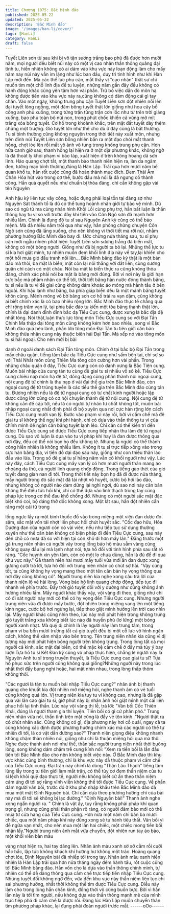 ```yaml
---
title: Chương 1075: Bắc Minh đảo
published: 2025-05-22
updated: 2025-05-22
description: 'Bắc Minh đảo'
image: '/images/han-li/cover/'
tags: [HanLi]
category: HanLi
draft: false
---
```


Tuyết Liên sơn từ sau khi bị vô tận sương trắng bao phủ đã được
hơn mười năm, mọi người đều biết núi này có một vị cao nhân
thần thông quảng đại tĩnh tu, hiển nhiên không có ai dám vào khu
vực này loạn động làm cho mấy năm nay núi này vẫn im lặng như
lúc ban đầu, duy trì tình hình như khi Hàn Lập mới đến.
Mà các thế lực phụ cận, mắt thấy vị "cao nhân" thật sự chỉ muốn
tìm một chỗ linh địa để tu luyện, những năm gần đây đều không
có hành động khác cũng yên tâm hơn vài phần. Trừ bỏ việc dặn
dò môn hạ không được tiến vào khu vực này ra,cũng không có
dám động cái gì tay chân.
Vào một ngày, không trung phụ cận Tuyết Liên sơn đột nhiên nổi
lên đại tuyết lông ngỗng, một đám bông tuyết thật lớn giống như
hoa cây bồ công anh phủ xuống, trong từng trận từng trận cơn lốc
như từ trên trời giáng xuống, bao phủ toàn bộ núi non, trong phút
chốc khiến cả vùng mờ mịt trắng xóa bông tuyết. Cơ hồ trong
khoảnh khắc, trên mặt đất tuyết dày thêm chừng một trượng.
Gió tuyết lớn như thế cho dù ở đây cũng là bất thường. Tu sĩ bình
thường cũng không nguyện trong thời tiết này xuất môn, nhưng
trên đỉnh núi Tuyết Liên sơn bỗng nhiên bắn ra một đạo chói mắt
thanh hồng, chợt lóe lên rồi mất vô ảnh vô tung trong không trung
phụ cận. Hơn nửa canh giờ sau, thanh hồng lại hiện ra ở một địa
phương khác, không ngờ là đã thoát ly khỏi phạm vi bão táp, xuất
hiện ở trên không hoang dã sơn lĩnh. Hào quang chợt tắt, một
thanh bào thanh niên hiện ra, làn da ngăm đen, tướng mạo bình
thường,đúng là Hàn Lập.
Trải qua hơn mười năm bế quan khổ tu, hắn rốt cuộc cũng đã
hoàn thành mục đích. Đem Thái Âm Chân Hỏa hút vào trong cơ
thể, bước đầu mà nói là đã ngưng cố thành công. Hắn quả quyết
nếu như chuẩn bị thỏa đáng, chỉ cần không gặp vài tên Nguyên

Anh hậu kỳ liên tục vây công, hoặc đụng phải loại tồn tại đáng sợ
như Nguyên Sát thánh tổ là đủ có thể tung hoành nhân giới tự
bảo vệ mình.
Dù sao có ngũ tử ma cùng nhân hình Khôi Lỗi cùng phụ trợ, hắn
bất luận là thần thông hay tu vi so với trước đây khi tiến vào Côn
Ngô sơn đã mạnh hơn nhiều lắm. Chính là đụng độ tu sĩ sau
Nguyên Anh kỳ cũng có thể bảo mệnh.
Mà đã nhiều năm trôi qua như vậy, hắn phỏng chừng chuyện Côn
Ngô sơn cũng đã lắng xuống, cho nên không vì thời tiết mà rời
núi, nhằm phương hướng Bắc Minh đảo bay đi.
Ước chừng nửa tháng sau, tu sĩ phụ cận mới ngẫu nhiên phát
hiện Tuyết Liên sơn sương trắng đã biến mất, không có một bóng
người. Giống như đã bị người ta bỏ lại. Những thế lực tu sĩ kia
hơi giật mình, tự nhiên muốn đem khối linh địa này về tay,lại khiến
cho một hồi mưa gió đấu tranh nổi lên…
Bắc Minh băng đảo kỳ thật là một bán đảo mà thôi, ba mặt là
biển, mặt còn lại nối thẳng với đất liền, cùng sương quận chỉ cách
có một châu. Nói ba mặt là biển thực ra cũng không thỏa đáng,
chính xác phải nói ba mặt là băng mới đúng.
Bởi vì nơi này là giới hạn cực bắc mà phàm nhân có thể tới, thời
tiết băng hàn nước đóng thành băng, tu sĩ nếu là tu vi đê giai
cũng không dám khoác áo mỏng mà hành tẩu ở bên ngoài. Khí
hậu lạnh như băng, ba phía giáp biển đều là một mảnh băng tuyết
khôn cùng. Mênh mông vô bờ băng sơn cơ hồ trải ra vạn dặm,
cũng không ai biết chính xác là có bao nhiêu rộng lớn.
Bắc Minh đảo thực tế chẳng qua chỉ rộng trăm vạn lý, tại phía bắc
đảo tu kiến một tòa băng thành thật lớn, chính là đại danh đỉnh
đỉnh bắc dạ Tiểu Cực cung, được xưng là bắc địa đệ nhất tông.
Nói thật,luận thực lực tông môn Tiểu Cực cung so với Đại Tấn
Chính Ma thập đại tông môn cũng không kém hơn bao nhiêu,
song vì Bắc Minh đảo quá hẻo lánh, phần lớn tông môn Đại Tấn
tu tiên giới căn bản không thừa nhận cung này thuộc biên hải Đại
Tấn. Mà xếp nó vào tông môn tu sĩ hải ngoại. Cho nên mới bị bài

danh ở ngoài danh sách Đại Tấn tông môn.
Chính ở tại bắc bộ Đại Tấn trong mấy châu quận, tiếng tăm bắc
dạ Tiểu Cực cung như sấm bên tai, chỉ sợ so với Thái Nhất môn
cùng Thiên Ma tông còn cường hơn vài phần.
Trong những châu quận ở đây, Tiểu Cực cung còn có danh xưng
là Bắc Tiên cung. Muốn bái nhập cửa cung tán tu cùng đê giai tu
sĩ nhiều vô sô kể. Tiểu Cực cung chiêu nạp môn hạ đệ tử, đồng
dạng cũng phân thành nội ngoại cung, nội cung đệ tử chính là thu
nạp ở vài đại thế gia trên Bắc Minh đảo, còn ngoại cung đệ tử
trúng tuyển là các tiểu thế gia trên Bắc Minh đảo cùng tán tu.
Đương nhiên nếu là đệ tử ngoại cung có tư chất kinh người hoặc
lập được công lớn cũng có cơ hội chuyển thành đệ tử nội cung.
Nội cung đệ tử không cần đề cập tới, nếu là có người tự nhân tư
chất không tốt, muốn bái nhập ngoại cung nhất định phải đi bộ
xuyên qua nơi cực hàn rộng lớn cách Tiểu Cực cung mười vạn lý.
Bước vào phạm vi này rồi, bởi vì cấm chế mà đê giai tu sĩ không
thể ngự khí phi hành, chỉ có dựa vào thần thông tu vi của chính
mình để ngăn cản băng tuyết lạnh lẽo. Chỉ cần có thể kiên trì đến
được Tiểu Cực cung sẽ được Tiểu Cực cung tiếp nhận thu làm đệ
tử ngoại cung. Dù sao vô luận là dựa vào tu vi pháp khí hay là
đan dược thông qua nơi đây, đều có thể nói bọn họ đều không tệ.
Nhưng là người có thể thành công hiển nhiên là không nhiều lắm.
Không ít tu sĩ trực tiếp xông vào trong cực hàn băng địa, vì tiền đồ
đại đạo sau này, giống như con thiêu thân lao đầu vào lửa. Trong
số đê giai tu sĩ hằng năm vẫn có khối người như vậy.
Lúc này đây, cách Tiểu Cực cung mấy vạn lý có hơn mười người
thân mang áo choàng da thú, cả người linh quang chớp động.
Trong tiếng gào thét của gió tuyết đang gian nan đi tới. Trong thời
tiết này bọn họ đã đi được nửa tháng, mấy người trong đó sắc
mặt đã tái nhợt vô huyết, cước bộ hơi lảo đảo, nhưng không có
người nào dám dừng lại nghỉ ngơi, dù sao nơi này căn bản không
thể điều tức hồi khí, chỉ có thể dựa vào linh thạch trong tay cùng
pháp lực trong cơ thể đau khổ chống đỡ.
Nhưng có một người sắc mặt đặc biệt khó coi, bộ dáng thở dốc
không xong. Một lát sau, hắn đột nhiên cắn răng một cái từ trong

lồng ngực lấy ra một bình thuốc đổ vào trong miệng một viên đan
dược đỏ sậm, sắc mặt vốn tái nhợt liền phục hồi chút huyết sắc.
"Cốc đạo hữu, Hỏa Dương đan của ngươi còn có vài viên, nếu
như tiếp tục sử dụng thường xuyên như thế căn bản không có
biện pháp đi đến Tiểu Cực cung, sau này đến chỗ có mưa đá so
với hiện tại còn khó đi hơn mấy lần." Đằng trước một gã trung
niên nhân cả người vây trong lồng bảo hộ màu sẫm vàng cũng
không quay đầu lại mà lạnh nhạt nói, tựa hồ đối với tình hình phía
sau rất rõ ràng.
"Cốc huynh xin yên tâm, còn có một lọ chưa dùng, hẳn là đủ để đi
qua khu vực này." Gã thanh niên hai mươi mấy tuổi vừa mới ăn
đan dược xong gượng cười trả lời, tựa hồ đối với trung niên nhân
có chút sợ hãi.
"Vậy cũng tốt, ta cũng không hy vọng mang theo một tên căn bản
hy vọng thông qua nơi đây cũng không có". Người trung niên kia
nghe xong câu trả lời của thanh niên lộ vẻ hài lòng. Vòng bảo hộ
linh quang chớp động, tiếp tục đi nhanh về phía trước. Đầy trời
gió tuyết đối với y dường như cũng không ảnh hưởng nhiều lắm.
Mấy người khác thấy vậy, vội vàng đi theo, giống như chỉ có đi sát
người này mới có thể có hy vọng đến Tiểu Cực cung.
Nhưng người trung niên vừa đi được mấy bước, đột nhiên trong
miệng vang lên một tiếng kinh ngạc, cước bộ hơi ngừng lại, tiếp
theo giật mình hướng lên trời cao nhìn lại. Mấy người khác cũng
nhìn theo, lúc này mới phát hiện trong không trung gió tuyết trắng
xóa không biết lúc nào đã huyền phù (lơ lửng) một bóng người
xanh nhạt. Mà quỷ dị chính là lấy người này làm trung tâm, trong
phạm vi ba bốn mươi trượng tất cả gió tuyết đều bị một cỗ lực vô
hình ngăn cách, không thể xâm nhập vào bên trong.
Tên trung niên nhân kia cũng vì dị tượng này mới phát hiện bóng
người trên không trung. Trong lòng tất cả mọi người cả kinh, sắc
mặt đại biến, có thể mặc kệ cấm chế ở đây mà tùy ý bay
lượn.Tựa hồ tu sĩ Kết Đan kỳ cũng vô pháp thực hiện, chẳng lẽ
người nay là Nguyên Anh tu sĩ trong truyền thuyết, là Tiểu Cực
cung cao giai tu sĩ? Tựa hồ phục sức trên người cũng không quá
giống?Những người này trong lúc nhất thời đầy bụng nghi hoặc,
hai mặt nhìn nhau, trong lòng thấp thỏm không thôi.

"Các ngươi là tán tu muốn bái nhập Tiểu Cực cung?" nhân ảnh bị
thanh quang che khuất kia đột nhiên mở miệng hỏi, nghe thanh
âm có vẻ tuổi cũng không quá lớn. Vị trung niên kia tuy tu vi
không cao, nhưng là đã gặp qua vài lần cao giai tu sĩ, giờ phút
này bị nhân ảnh hỏi giật mình một cái liền phục hồi lại tinh thần.
Lúc này vội vàng thi lễ, trả lời: "Vãn bối Cốc Thiên Khải, đúng là
người tham gia thí luyện. Tiền bối có gì cứ phân phó." Trung niên
nhân vừa nói, thần tình trên mặt cũng là đầy vẻ tôn kính.
"Ngươi thật ra có chút nhãn sắc. Cũng không có gì, địa phương
này hơi cổ quái, ngay cả ta cũng không xác định được phương
hướng chính xác mà các ngươi có thể tự nhiên đi tới, là có vật
dẫn đường sao?" Thanh niên giọng điệu không nhanh không
chậm thản nhiên nói, giống như chỉ là thuận miệng hỏi qua mà
thôi.
Nghe được thanh ảnh nói như thế, thần sắc người trung niên nhất
thời buông lỏng, song không dám chậm trễ cung kính nói: "Xem
ra tiền bối là lần đầu tiên tới Bắc Minh đảo cho nên không biết
việc này. Ở Bắc Minh đảo thì khu vực khác cũng bình thường, chỉ
là khu vực này đã thuộc phạm vi cấm chế của Tiểu Cực cung. Đại
trận này chính là dùng "Thận Lâu Thạch" tiếng tăm lừng lẫy trong
tu tiên giới làm mắt trận, có thể tùy cơ đem thần niệm của tu sĩ
lệch khỏi quỹ đạo thực tế, người nếu không biết cứ ấn theo thần
niệm cảm ứng đi tới sợ rằng vĩnh viễn không thể tới được Tiểu
Cực cung. Về phần đám người vãn bối, trước đó ở khu phố nhập
khẩu trên Bắc Minh đảo đã mua một mặt Định Nguyên bài. Chỉ
cần dựa theo phương hướng chỉ của bài này mà đi tới sẽ không bị
lạc đường."
"Định Nguyên bài!" Thanh ảnh nghe xong ngẩn người ra.
" Chính là vật ấy, tuy rằng không phải pháp khí quan trọng gì,
nhưng cũng phải thân phận rõ ràng, có người đảm bảo mới có thể
mua từ cửa hang của Tiểu Cực cung. Hơn nữa một năm chỉ bán
ba mươi chiếc, qua một năm pháp khí này dùng xong sẽ tự hành
tiêu thất. Vãn bối vì để ngừa vạn nhất, cho nên mua một lần hai
chiếc, một chiếc mong tiền bối nhận lấy."Người trung niên ánh
mắt vừa chuyển, đột nhiên run tay áo bào, một khối viên bàn màu

vàng nhạt hiện ra, hai tay dâng lên.
Nhân ảnh màu xanh sờ sờ cằm rồi cười hắc hắc, lập tức không
khách khí hướng hư không một trảo. Hoàng quang chợt lóe, Định
Nguyên bài đã nhiếp tới trong tay.
Nhân ảnh màu xanh hiển nhiên là Hàn Lập trải qua hơn nửa
tháng ngày đêm hành tẩu, rốt cuộc cũng tới Bắc Minh băng đảo.
Hắn vốn cho là dựa vào thần thông chính mình, tự nhiên có thể
dễ dàng thông qua cấm chế trực tiếp tiến nhập Tiểu Cực cung.
Nhưng tuyệt đối không ngờ đến, vừa đến khu vực này thần niệm
liên tục chỉ sai phương hướng, nhất thời không thể tìm được Tiểu
Cực cung. Điều này làm cho trong lòng hắn chấn kinh, đồng thời
vô cùng buồn bực. Bởi vì hắn lần này là tới tìm người, nếu không
dựa vào thần thông mạnh mẽ của mình trực tiếp phá đi cấm chế
là được rồi. Đang lúc Hàn Lập muốn chuyển thân tìm phương
pháp khác, lại đụng phải đoàn người trước mắt.
------oOo------
